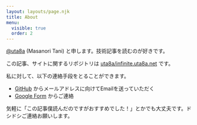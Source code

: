 ```yaml
---
layout: layouts/page.njk
title: About
menu:
  visible: true
  order: 2
---
```


[@uta8a](https://github.com/uta8a) (Masanori Tani) と申します。技術記事を読むのが好きです。

この記事、サイトに関するリポジトリは [uta8a/infinite.uta8a.net](https://github.com/uta8a/infinite.uta8a.net) です。

私に対して、以下の連絡手段をとることができます。

- [GitHub](https://github.com/uta8a) からメールアドレスに向けてEmailを送っていただく
- [Google Form](https://forms.gle/XUxYCH3rra7u4Mk79) からご連絡

気軽に「この記事僕読んだのですがおすすめでした！」とかでも大丈夫です。ドシドシご連絡お願いします。
